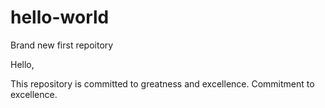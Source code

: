 # hello-world
Brand new first repoitory


Hello, 


This repository is committed to greatness and excellence. Commitment to excellence.
